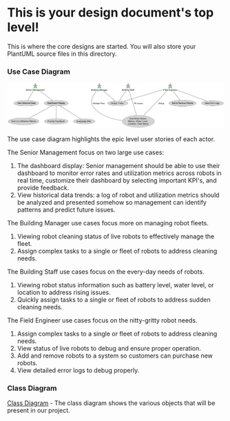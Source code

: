 # This is your design document's top level!

This is where the core designs are started.
You will also store your PlantUML source files in this directory.

### Use Case Diagram
![use_case](/docs/design/png_files/UseCaseDiagram.png)

The use case diagram highlights the epic level user stories of each actor. 

The Senior Management focus on two large use cases:
1. The dashboard display: Senior management should be able to use their dashboard to monitor error rates and utilization metrics across robots in real time, customize their dashboard by selecting important KPI's, and provide feedback.
2. View historical data trends: a log of robot and utilization metrics should be analyzed and presented somehow so management can identify patterns and predict future issues.

The Building Manager use cases focus more on managing robot fleets.
1. Viewing robot cleaning status of live robots to effectively manage the fleet.
2. Assign complex tasks to a single or  fleet of robots to address cleaning needs.

The Building Staff use cases focus on the every-day needs of robots.
1. Viewing robot status information such as battery level, water level, or location to address rising issues.
2. Quickly assign tasks to a single or fleet of robots to address sudden cleaning needs.

The Field Engineer use cases focus on the nitty-gritty robot needs.
1. Assign complex tasks to a single or  fleet of robots to address cleaning needs.
2. View status of live robots to debug and ensure proper operation.
3. Add and remove robots to a system so customers can purchase new robots.
4. View detailed error logs to debug properly.


### Class Diagram

[Class Diagram](CLASSES.md) - The class diagram shows the various objects that will be present in our project. 
